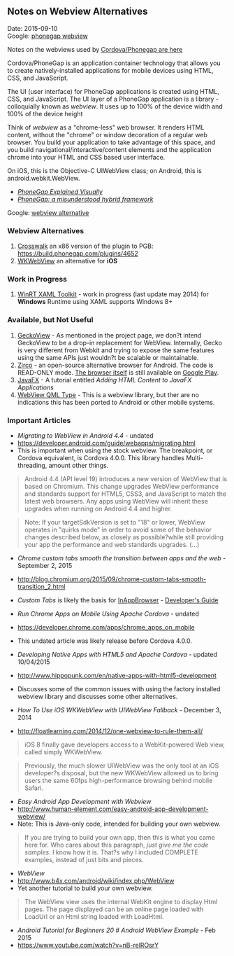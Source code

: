 ## Notes on Webview Alternatives ##
Date: 2015-09-10<br />
Google: [phonegap webview](https://www.google.com/search?q=phonegap+webview)

Notes on the webviews used by [Cordova/Phonegap are here](webview.md)

Cordova/PhoneGap is an application container technology that allows you to create natively-installed applications for mobile devices using HTML, CSS, and JavaScript.

The UI (user interface) for PhoneGap applications is created using HTML, CSS, and JavaScript. The UI layer of a PhoneGap application is a library - colloquially known as *webview*. It uses up to 100% of the device width and 100% of the device height 

Think of *webview* as a "chrome-less" web browser.  It renders HTML content, without the "chrome" or window decoration of a regular web browser.  You build your application to take advantage of this space,  and you build navigational/interactive/content elements and the application chrome into your HTML and CSS based user interface.

On iOS, this is the Objective-C UIWebView class; on Android, this is android.webkit.WebView.

* *[PhoneGap Explained Visually](http://phonegap.com/2012/05/02/phonegap-explained-visually/)*
* *[PhoneGap: a misunderstood hybrid framework](http://www.asyncdev.net/2012/10/phonegap-a-misunderstood-hybrid-framework/)*

Google: [webview alternative](https://www.google.com/search?q=webview+alternative)

### Webview Alternatives ###

1. [Crosswalk](https://crosswalk-project.org/) an x86 version of the plugin to PGB: https://build.phonegap.com/plugins/4652
2. [WKWebView](https://github.com/Telerik-Verified-Plugins/WKWebView) an alternative for **iOS**


### Work in Progress ###

1. [WinRT XAML Toolkit](http://winrtxamltoolkit.codeplex.com/) - work in progress (last update may 2014) for **Windows** Runtime using XAML supports Windows 8+


### Available, but Not Useful ###

1. [GeckoView](http://starkravingfinkle.org/blog/2013/10/geckoview-embedding-gecko-in-your-android-application/) - As mentioned in the project page, we don?t intend GeckoView to be a drop-in replacement for WebView. Internally, Gecko is very different from Webkit and trying to expose the same features using the same APIs just wouldn?t be scalable or maintainable.
2. [Zirco](http://code.google.com/p/zirco-browser/source/browse/trunk/src/org/zirco/ui/components/CustomWebView.java?r=435) - an open-source alternative browser for Android. The code is READ-ONLY mode. [The browser itself](https://code.google.com/p/zirco-browser/) is still available on [Google Play](https://play.google.com/store/apps/details?id=org.zirco&hl=en).
3. [JavaFX](https://docs.oracle.com/javafx/2/webview/jfxpub-webview.htm) - A tutorial entitled  *Adding HTML Content to JavaFX Applications*
4. [WebView QML Type](http://doc.qt.io/qt-5/qml-qtwebkit-webview.html) - This is a webview library, but ther are no indications this has been ported to Android or other mobile systems.


### Important Articles ###

* *Migrating to WebView in Android 4.4* - undated
* https://developer.android.com/guide/webapps/migrating.html
* This is important when using the stock webview. The breakpoint, or Cordova equivalent, is Cordova 4.0.0. This library handles Multi-threading, amount other things.
> Android 4.4 (API level 19) introduces a new version of WebView that is based on Chromium. This change upgrades WebView performance and standards support for HTML5, CSS3, and JavaScript to match the latest web browsers. Any apps using WebView will inherit these upgrades when running on Android 4.4 and higher.

> Note: If your targetSdkVersion is set to "18" or lower, WebView operates in "quirks mode" in order to avoid some of the behavior changes described below, as closely as possible?while still providing your app the performance and web standards upgrades. (...)

* *Chrome custom tabs smooth the transition between apps and the web* - September 2, 2015
* http://blog.chromium.org/2015/09/chrome-custom-tabs-smooth-transition_2.html
* *Custom Tabs* is likely the basis for [InAppBrowser](https://www.npmjs.com/package/cordova-plugin-inappbrowser) - [Developer's Guide](https://developer.chrome.com/multidevice/android/customtabs)

* *Run Chrome Apps on Mobile Using Apache Cordova* - undated
* https://developer.chrome.com/apps/chrome_apps_on_mobile
* This undated article was likely release before Cordova 4.0.0.

* *Developing Native Apps with HTML5 and Apache Cordova* - updated 10/04/2015 
* http://www.hippopunk.com/en/native-apps-with-html5-development
* Discusses some of the common issues with using the factory installed webview library and discusses some other alternatives.

* *How To Use iOS WKWebView with UIWebView Fallback* - December 3, 2014
* http://floatlearning.com/2014/12/one-webview-to-rule-them-all/
> iOS 8 finally gave developers access to a WebKit-powered Web view, called simply WKWebView.

> Previously, the much slower UIWebView was the only tool at an iOS developer?s disposal, but the new WKWebView allowed us to bring users the same 60fps high-performance browsing behind mobile Safari.

* *Easy Android App Development with Webview*
* http://www.human-element.com/easy-android-app-development-webview/
* Note: This is Java-only code, intended for building your own webview.
> If you are trying to build your own app, then this is what you came here for. Who cares about this paragraph, *just give me the code samples*. I know how it is. That?s why I included COMPLETE examples, instead of just bits and pieces.

* *WebView*
* http://www.b4x.com/android/wiki/index.php/WebView
* Yet another tutorial to build your own webview.
> The WebView view uses the internal WebKit engine to display Html pages. The page displayed can be an online page loaded with LoadUrl or an Html string loaded with LoadHtml.

* *Android Tutorial for Beginners 20 # Android WebView Example* - Feb 2015
* https://www.youtube.com/watch?v=nB-relROsrY

